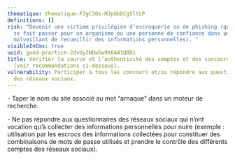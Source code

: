 ```yaml
---
thematique: thematique-F3gC3Ox-MJpGbDCgSltLP
definitions: []
risk: "Devenir une victime privilégiée d’escroquerie ou de phishing (quelqu’un
  se fait passer pour un organisme ou une personne de confiance dans un but
  malveillant de recueillir des informations personnelles). "
visibleInCms: true
uuid: good-practice-2dvUy2NQw5w9X6A41Q0D1
title: Vérifier la source et l’authenticité des comptes et des concours en ligne
  (voir recommandations ci-dessous).
vulnerability: Participer à tous les concours et/ou répondre aux questionnaires
  des réseaux sociaux.
---
```

\- Taper le nom du site associé au mot “arnaque” dans un moteur de recherche. 

\- Ne pas répondre aux questionnaires des réseaux sociaux qui n’ont vocation qu’à collecter des informations personnelles pour nuire (exemple : utilisation par les escrocs des informations collectées pour constituer des combinaisons de mots de passe utilisés et prendre le contrôle des différents comptes des réseaux sociaux).